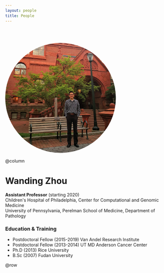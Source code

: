 ```yaml
---
layout: people
title: People
---
```


<img class="center-block" src="/img/people-wanding.jpg" alt="avatar" style="margin-top: 36pt; border-radius: 50%; max-height: 266pt;">

@column

# Wanding Zhou

**Assistant Professor** (starting 2020)<br>
Children's Hospital of Philadelphia, Center for Computational and Genomic Medicine<br>
University of Pennsylvania, Perelman School of Medicine, Department of Pathology

### Education & Training

- Postdoctoral Fellow (2015-2019) Van Andel Research Institute
- Postdoctoral Fellow (2013-2014) UT MD Anderson Cancer Center
- Ph.D (2013) Rice University
- B.Sc (2007) Fudan University

@row

